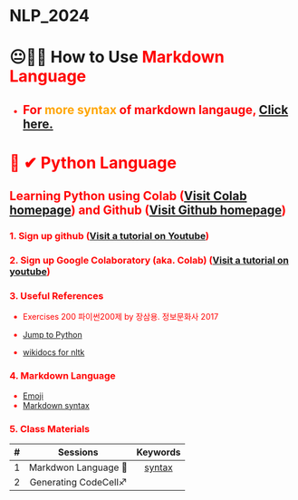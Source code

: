 # NLP_2024

# 😐💨🐻 **How to Use <font color = 'red'> Markdown Language**
* ## For <font color = 'orange'> more syntax</font> of markdown langauge, [Click here.](https://www.markdownguide.org/basic-syntax/)

# 🤗 ✔ **Python Language**

## **Learning Python** using **Colab** ([Visit Colab homepage](https://colab.research.google.com/?utm_source=scs-index)) and **Github** ([Visit Github homepage](https://github.com/))
### **1. Sign up github** ([Visit a tutorial on Youtube](https://www.youtube.com/watch?v=c-NikCpec7U))

### **2. Sign up Google Colaboratory** (aka. Colab) ([Visit a tutorial on youtube](https://www.youtube.com/watch?v=2X_EU18OeYM))

### **3. Useful References**
* Exercises 200 파이썬200제 by 장삼용. 정보문화사 2017
- [Jump to Python](https://wikidocs.net/book/1)
* [wikidocs for nltk](https://wikidocs.net/21667)

### **4. Markdown Language**
* [Emoji](https://gist.github.com/rxaviers/7360908)
* [Markdown syntax](https://www.markdownguide.org/basic-syntax/)

### **5. Class Materials**
| # | Sessions | Keywords |
|:--:|:--:|:--:|
| 1 | Markdwon Language 🐋 | [syntax](https://github.com/ms624atyale/NLP_2024/blob/main/0_MarkDown4README_md.ipynb)
|2|Generating CodeCell♐||
